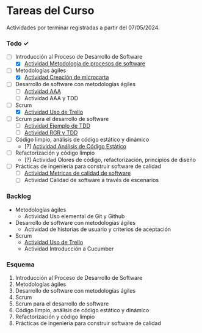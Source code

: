 # Tareas del Curso

Actividades por terminar registradas a partir del 07/05/2024.

### Todo ✓
- [ ] Introducción al Proceso de Desarrollo de Software
  - [x] [Actividad Metodología de procesos de software](https://github.com/Jxtrex/CC3S2_2024-1-RepositorioGrupo1/blob/main/Actividad%201/ACTIVIDAD.md)
  
- [ ] Metodologías ágiles
  - [x] [Actividad Creación de microcarta](https://github.com/Jxtrex/CC3S2_2024-1-RepositorioGrupo1/blob/main/Actividad%202/Microcarta.md)
  
- [ ] Desarrollo de software con metodologías ágiles
  - [ ] [Actividad AAA](Desarrollo%20de%20software%20con%20metodologias%20agiles/Actividad%20AAA/ActividadAAA/)
  - [ ] Actividad AAA y TDD
- [ ] Scrum
  - [x] [Actividad Uso de Trello](https://univirtual.uni.pe/pluginfile.php/619805/mod_resource/content/1/Actividad-Trello.pdf)
- [ ] Scrum para el desarrollo de software
    - [ ] [Actividad Ejemplo de TDD](Scrum%20para%20el%20desarrollo%20del%20software/Actividad%20Ejemplo%20de%20TDD/)
    - [ ] [Actividad RGR y TDD](Scrum%20para%20el%20desarrollo%20del%20software/Actividad%20RGR%20y%20TDD/)
  
- [ ] Código limpio, análisis de código estático y dinámico
    - [?] [Actividad Análisis de Código Estático](Codigo%20limpio,%20analisis%20de%20codigo%20estatico%20y%20dinamico/Actividad%20Analisis%20de%20codigo%20estatico/) 
- [ ] Refactorización y código limpio
    - [?] Actividad Olores de código, refactorización, principios de diseño
- [ ] Prácticas de ingeniería para construir software de calidad
  - [ ] [Actividad Metricas de calidad de software](../NOTAS%20PERSONALES/Semana%209/NOTAS%20PERSONALES.md)
  - [ ] Actividad Calidad de software a través de escenarios
### Backlog
- Metodologías ágiles
  - Actividad Uso elemental de Git y Github
- Desarrollo de software con metodologías ágiles
  - Actividad de historias de usuario y criterios de aceptación
- Scrum
  - [Actividad Uso de Trello](https://univirtual.uni.pe/pluginfile.php/619805/mod_resource/content/1/Actividad-Trello.pdf)
  - Actividad Introducción a Cucumber
  
### Esquema
1. Introducción al Proceso de Desarrollo de Software
2. Metodologías ágiles
3. Desarrollo de software con metodologías ágiles
4. Scrum
5. Scrum para el desarrollo de software
6. Código limpio, análisis de código estático y dinámico
7. Refactorización y código limpio
8. Prácticas de ingeniería para construir software de calidad
